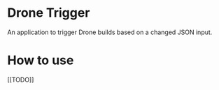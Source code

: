 # Drone Trigger
An application to trigger Drone builds based on a changed JSON input.


# How to use 

[[TODO]]
